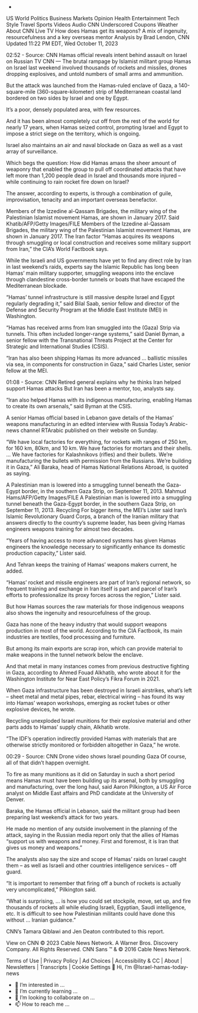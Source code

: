 -
US
World
Politics
Business
Markets
Opinion
Health
Entertainment
Tech
Style
Travel
Sports
Videos
Audio
CNN Underscored
Coupons
Weather
About CNN
Live TV
How does Hamas get its weapons? A mix of ingenuity, resourcefulness and a key overseas mentor
Analysis by Brad Lendon, CNN
Updated 11:22 PM EDT, Wed October 11, 2023


02:52 - Source: CNN
Hamas official reveals intent behind assault on Israel on Russian TV
CNN
 — 
The brutal rampage by Islamist militant group Hamas on Israel last weekend involved thousands of rockets and missiles, drones dropping explosives, and untold numbers of small arms and ammunition.

But the attack was launched from the Hamas-ruled enclave of Gaza, a 140-square-mile (360-square-kilometer) strip of Mediterranean coastal land bordered on two sides by Israel and one by Egypt.

It’s a poor, densely populated area, with few resources.


And it has been almost completely cut off from the rest of the world for nearly 17 years, when Hamas seized control, prompting Israel and Egypt to impose a strict siege on the territory, which is ongoing.

Israel also maintains an air and naval blockade on Gaza as well as a vast array of surveillance.

Which begs the question: How did Hamas amass the sheer amount of weaponry that enabled the group to pull off coordinated attacks that have left more than 1,200 people dead in Israel and thousands more injured – while continuing to rain rocket fire down on Israel?

The answer, according to experts, is through a combination of guile, improvisation, tenacity and an important overseas benefactor.

Members of the Izzedine al-Qassam Brigades, the military wing of the Palestinian Islamist movement Hamas, are shown in January 2017.
Said Khatib/AFP/Getty Images/FILE
Members of the Izzedine al-Qassam Brigades, the military wing of the Palestinian Islamist movement Hamas, are shown in January 2017.
The Iran factor
“Hamas acquires its weapons through smuggling or local construction and receives some military support from Iran,” the CIA’s World Factbook says.

While the Israeli and US governments have yet to find any direct role by Iran in last weekend’s raids, experts say the Islamic Republic has long been Hamas’ main military supporter, smuggling weapons into the enclave through clandestine cross-border tunnels or boats that have escaped the Mediterranean blockade.

“Hamas’ tunnel infrastructure is still massive despite Israel and Egypt regularly degrading it,” said Bilal Saab, senior fellow and director of the Defense and Security Program at the Middle East Institute (MEI) in Washington.

“Hamas has received arms from Iran smuggled into the (Gaza) Strip via tunnels. This often included longer-range systems,” said Daniel Byman, a senior fellow with the Transnational Threats Project at the Center for Strategic and International Studies (CSIS).

“Iran has also been shipping Hamas its more advanced … ballistic missiles via sea, in components for construction in Gaza,” said Charles Lister, senior fellow at the MEI.


01:08 - Source: CNN
Retired general explains why he thinks Iran helped support Hamas attacks
But Iran has been a mentor, too, analysts say.


“Iran also helped Hamas with its indigenous manufacturing, enabling Hamas to create its own arsenals,” said Byman at the CSIS.

A senior Hamas official based in Lebanon gave details of the Hamas’ weapons manufacturing in an edited interview with Russia Today’s Arabic-news channel RTArabic published on their website on Sunday.

“We have local factories for everything, for rockets with ranges of 250 km, for 160 km, 80km, and 10 km. We have factories for mortars and their shells. … We have factories for Kalashnikovs (rifles) and their bullets. We’re manufacturing the bullets with permission from the Russians. We’re building it in Gaza,” Ali Baraka, head of Hamas National Relations Abroad, is quoted as saying.

A Palestinian man is lowered into a smuggling tunnel beneath the Gaza-Egypt border, in the southern Gaza Strip, on September 11, 2013. 
Mahmud Hams/AFP/Getty Images/FILE
A Palestinian man is lowered into a smuggling tunnel beneath the Gaza-Egypt border, in the southern Gaza Strip, on September 11, 2013.
Recycling
For bigger items, the MEI’s Lister said Iran’s Islamic Revolutionary Guard Corps, a branch of the Iranian military that answers directly to the country’s supreme leader, has been giving Hamas engineers weapons training for almost two decades.

“Years of having access to more advanced systems has given Hamas engineers the knowledge necessary to significantly enhance its domestic production capacity,” Lister said.

And Tehran keeps the training of Hamas’ weapons makers current, he added.

“Hamas’ rocket and missile engineers are part of Iran’s regional network, so frequent training and exchange in Iran itself is part and parcel of Iran’s efforts to professionalize its proxy forces across the region,” Lister said.

But how Hamas sources the raw materials for those indigenous weapons also shows the ingenuity and resourcefulness of the group.

Gaza has none of the heavy industry that would support weapons production in most of the world. According to the CIA Factbook, its main industries are textiles, food processing and furniture.

But among its main exports are scrap iron, which can provide material to make weapons in the tunnel network below the enclave.

And that metal in many instances comes from previous destructive fighting in Gaza, according to Ahmed Fouad Alkhatib, who wrote about it for the Washington Institute for Near East Policy’s Fikra Forum in 2021.

When Gaza infrastructure has been destroyed in Israeli airstrikes, what’s left – sheet metal and metal pipes, rebar, electrical wiring – has found its way into Hamas’ weapon workshops, emerging as rocket tubes or other explosive devices, he wrote.

Recycling unexploded Israel munitions for their explosive material and other parts adds to Hamas’ supply chain, Alkhatib wrote.

“The IDF’s operation indirectly provided Hamas with materials that are otherwise strictly monitored or forbidden altogether in Gaza,” he wrote.

00:29 - Source: CNN
Drone video shows Israel pounding Gaza
Of course, all of that didn’t happen overnight.

To fire as many munitions as it did on Saturday in such a short period means Hamas must have been building up its arsenal, both by smuggling and manufacturing, over the long haul, said Aaron Pilkington, a US Air Force analyst on Middle East affairs and PhD candidate at the University of Denver.

Baraka, the Hamas official in Lebanon, said the militant group had been preparing last weekend’s attack for two years.

He made no mention of any outside involvement in the planning of the attack, saying in the Russian media report only that the allies of Hamas “support us with weapons and money. First and foremost, it is Iran that gives us money and weapons.”

The analysts also say the size and scope of Hamas’ raids on Israel caught them – as well as Israeli and other countries intelligence services – off guard.

“It is important to remember that firing off a bunch of rockets is actually very uncomplicated,” Pilkington said.

“What is surprising, … is how you could set stockpile, move, set up, and fire thousands of rockets all while eluding Israeli, Egyptian, Saudi intelligence, etc. It is difficult to see how Palestinian militants could have done this without … Iranian guidance.”

CNN’s Tamara Qiblawi and Jen Deaton contributed to this report.

View on CNN
© 2023 Cable News Network. A Warner Bros. Discovery Company. All Rights Reserved.
CNN Sans ™ & © 2016 Cable News Network.

Terms of Use | Privacy Policy | Ad Choices | Accessibility & CC | About | Newsletters | Transcripts | Cookie Settings 👋 Hi, I’m @Israel-hamas-today-news
- 👀 I’m interested in ...
- 🌱 I’m currently learning ...
- 💞️ I’m looking to collaborate on ...
- 📫 How to reach me ...

<!---
Israel-hamas-today-news/Israel-hamas-today-news is a ✨ special ✨ repository because its `README.md` (this file) appears on your GitHub profile.
You can click the Preview link to take a look at your changes.
--->
